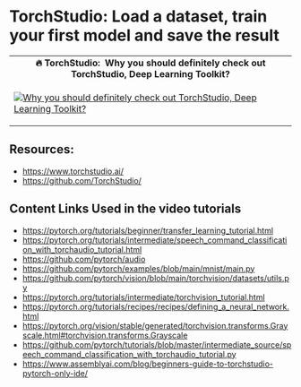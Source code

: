 # TorchStudio: Load a dataset, train your first model and save the result #

<table class="table table-striped table-bordered table-vcenter">
    <tr>
        <td align="center"><b>🔥&nbsp;TorchStudio:&nbsp; Why you should definitely check out TorchStudio, Deep Learning Toolkit?</b></td>
    </tr>
    <tr>
        <td>
            <div>
                
[![Why you should definitely check out TorchStudio,  Deep Learning Toolkit?](https://img.youtube.com/vi/aHmmtUWfnq0/0.jpg)](https://www.youtube.com/watch?v=aHmmtUWfnq0)

  </tr>
</table>


## Resources:
- https://www.torchstudio.ai/
- https://github.com/TorchStudio/
 

## Content Links Used in the video tutorials
- https://pytorch.org/tutorials/beginner/transfer_learning_tutorial.html
- https://pytorch.org/tutorials/intermediate/speech_command_classification_with_torchaudio_tutorial.html
- https://github.com/pytorch/audio
- https://github.com/pytorch/examples/blob/main/mnist/main.py
- https://github.com/pytorch/vision/blob/main/torchvision/datasets/utils.py
- https://pytorch.org/tutorials/intermediate/torchvision_tutorial.html
- https://pytorch.org/tutorials/recipes/recipes/defining_a_neural_network.html
- https://pytorch.org/vision/stable/generated/torchvision.transforms.Grayscale.html#torchvision.transforms.Grayscale
- https://github.com/pytorch/tutorials/blob/master/intermediate_source/speech_command_classification_with_torchaudio_tutorial.py
- https://www.assemblyai.com/blog/beginners-guide-to-torchstudio-pytorch-only-ide/